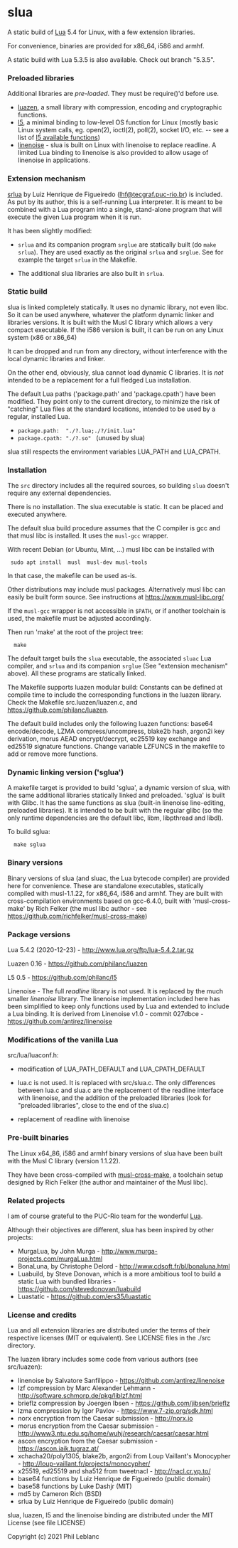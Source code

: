 
# slua

A static build of [Lua](http://www.lua.org/) 5.4 for Linux, with a few extension libraries.

For convenience, binaries are provided for x86_64, i586 and armhf.

A static build with Lua 5.3.5 is also available. Check out branch "5.3.5".

### Preloaded libraries

Additional libraries are *pre-loaded*. They must be require()'d before use.

- [luazen](https://github.com/philanc/luazen), a small library with compression, encoding and cryptographic functions.
- [l5](https://github.com/philanc/l5), a minimal binding to low-level OS function for Linux (mostly basic Linux system calls, eg. open(2), ioctl(2), poll(2), socket I/O, etc. -- see a list of [l5 available functions](https://github.com/philanc/l5#available-functions))
- [linenoise](src/linenoise.md) - slua is built on Linux with linenoise to replace readline. A limited Lua binding to linenoise is also provided to allow usage of linenoise in applications.


### Extension mechanism

[srlua](https://webserver2.tecgraf.puc-rio.br/~lhf/ftp/lua/#srlua) by Luiz Henrique de Figueiredo (lhf@tecgraf.puc-rio.br) is included. As put by its author, this is a self-running Lua interpreter.  It is meant to be combined with
a Lua program  into a single, stand-alone program that  will execute the
given Lua program when it is run.

It has been slightly modified:

* `srlua` and its companion program `srglue` are statically built (do `make srlua`). They are used exactly as the original `srlua` and `srglue`. See for example the target `srlua` in the Makefile.

* The additional slua libraries are also built in `srlua`.


### Static build

slua is linked completely statically. It uses no dynamic library, not even libc.  So it can be used anywhere, whatever the platform dynamic linker and libraries versions. It is built with the Musl C library which allows a very compact executable. If the i586 version is built, it can be run on any Linux system (x86 or x86_64)

It can be dropped and run from any directory, without interference with the local dynamic libraries and linker.  

On the other end, obviously, slua cannot load dynamic C libraries. It is *not* intended to be a replacement for a full fledged Lua installation.

The default Lua paths ('package.path' and 'package.cpath') have been modified. They point only to the current directory, to minimize the risk of "catching" Lua files at the standard locations, intended to be used by a regular, installed Lua.

* `package.path:  "./?.lua;./?/init.lua" `
* `package.cpath: "./?.so" ` (unused by slua)

slua still respects the environment variables LUA_PATH and LUA_CPATH.

### Installation

The `src` directory includes all the required sources, so building `slua` doesn't require any external dependencies.

There is no installation. The slua executable is static. It can be placed and executed anywhere. 

The default slua build procedure assumes that the C compiler is gcc and that musl libc is installed. It uses the `musl-gcc`  wrapper.

With recent Debian (or Ubuntu, Mint, ...) musl libc can be installed with
```
 sudo apt install  musl  musl-dev musl-tools
 ```
 
 In that case, the makefile can be used as-is.
 
Other distributions may include musl packages. Alternatively musl libc can easily be built  form source. See instructions at https://www.musl-libc.org/

If the `musl-gcc` wrapper is not accessible in `$PATH`, or if another toolchain is used, the makefile must be adjusted accordingly.

Then run 'make' at the root of the project tree:
```
  make
```

The default target buils the `slua` executable, the associated `sluac` Lua compiler, and `srlua` and its companion `srglue` (See "extension mechanism" above). All these programs are statically linked.
 
The Makefile supports luazen modular build:  Constants can be defined at compile time to include the corresponding functions in the luazen library. Check the Makefile src.luazen/luazen.c, and https://github.com/philanc/luazen.

The default build includes only the following luazen functions: base64 encode/decode, LZMA compress/uncompress, blake2b hash, argon2i key derivation, morus AEAD encrypt/decrypt, ec25519 key exchange and ed25519 signature functions. Change variable LZFUNCS in the makefile to add or remove more functions.

### Dynamic linking version ('sglua')

A makefile target is provided to build 'sglua', a dynamic version of slua, with the same additional libraries statically linked and preloaded.  'sglua' is built with Glibc. It has the same functions as slua (built-in linenoise line-editing, preloaded libraries). It is intended to be built with the regular glibc (so the only runtime dependencies are the default libc, libm, libpthread and libdl). 

To build sglua:
```
  make sglua
```

### Binary versions

Binary versions of slua (and sluac, the Lua bytecode compiler) are provided here for convenience. These are standalone executables, statically compiled with musl-1.1.22, for x86_64, i586 and armhf. They are built with cross-compilation environments based on gcc-6.4.0, built with 'musl-cross-make' by Rich Felker (the musl libc author - see https://github.com/richfelker/musl-cross-make)

### Package versions

Lua 5.4.2 (2020-12-23) - http://www.lua.org/ftp/lua-5.4.2.tar.gz

Luazen 0.16 - https://github.com/philanc/luazen

L5 0.5 - https://github.com/philanc/l5

Linenoise - The full *readline* library is not used. It is replaced by the much smaller *linenoise* library.  The linenoise implementation included here has been simplified to keep only functions used by Lua and extended to include a Lua binding. It is derived from Linenoise v1.0 - commit 027dbce - https://github.com/antirez/linenoise

### Modifications of the vanilla Lua

src/lua/luaconf.h:
- modification of LUA_PATH_DEFAULT and LUA_CPATH_DEFAULT

- lua.c is not used. It is replaced with src/slua.c. The only differences between lua.c and slua.c are the replacement of the readline interface with linenoise, and the addition of the preloaded libraries (look for "preloaded libraries", close to the end of the slua.c)

- replacement of readline with linenoise

### Pre-built binaries

The Linux  x64_86, i586 and armhf binary versions of  slua have been built with the Musl C library (version 1.1.22).

They have been cross-compiled with [musl-cross-make](https://github.com/richfelker/musl-cross-make), 
a toolchain setup designed by Rich Felker (the author and maintainer of the Musl libc).


### Related projects

I am of course grateful to the PUC-Rio team for the wonderful [Lua](http://www.lua.org/).

Although their objectives are different, slua has been inspired by other projects:
- MurgaLua, by John Murga - http://www.murga-projects.com/murgaLua.html
- BonaLuna, by Christophe Delord - http://www.cdsoft.fr/bl/bonaluna.html
- Luabuild, by Steve Donovan, which is a more ambitious tool to build a static Lua with bundled libraries - https://github.com/stevedonovan/luabuild
- Luastatic -  https://github.com/ers35/luastatic

### License and credits

Lua and all extension libraries are distributed under the terms of their respective licenses (MIT or equivalent). See LICENSE files in the ./src directory.

The luazen library includes some code from various authors (see src/luazen):
- linenoise by Salvatore Sanfilippo - https://github.com/antirez/linenoise
- lzf compression by Marc Alexander Lehmann - http://software.schmorp.de/pkg/liblzf.html
- brieflz compression by Joergen Ibsen - https://github.com/jibsen/brieflz
- lzma compression by Igor Pavlov - https://www.7-zip.org/sdk.html
- norx encryption from the Caesar submission - http://norx.io
- morus encryption from the Caesar submission - http://www3.ntu.edu.sg/home/wuhj/research/caesar/caesar.html
- ascon encryption from the Caesar submission - https://ascon.iaik.tugraz.at/
- xchacha20/poly1305, blake2b, argon2i from Loup Vaillant's Monocypher - http://loup-vaillant.fr/projects/monocypher/
- x25519, ed25519 and sha512 from tweetnacl - http://nacl.cr.yp.to/ 
- base64 functions by Luiz Henrique de Figueiredo (public domain)
- base58 functions by Luke Dashjr (MIT)
- md5 by Cameron Rich (BSD)
- srlua by Luiz Henrique de Figueiredo (public domain)

slua, luazen, l5 and the linenoise binding are distributed under the MIT License (see file LICENSE)

Copyright (c) 2021  Phil Leblanc 



